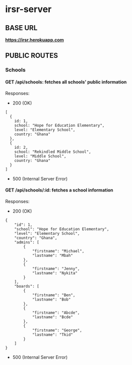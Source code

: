 # irsr-server

## **BASE URL**

**https://irsr.herokuapp.com**

## **PUBLIC ROUTES**

### Schools

#### **GET /api/schools**: fetches all schools' public information

Responses:
- 200 (OK)
```
[
  {
    id: 1,
    school: "Hope for Education Elementary",
    level: "Elementary School",
    country: "Ghana"
  },
  {
    id: 2,
    school: "Rekindled Middle School",
    level: "Middle School",
    country: "Ghana"
  }
]
```
- 500 (Internal Server Error)

#### **GET /api/schools/:id**: fetches a school information

Responses: 
- 200 (OK)
```
{
    "id": 1,
    "school": "Hope for Education Elementary",
    "level": "Elementary School",
    "country": "Ghana",
    "admins": [
        {
            "firstname": "Michael",
            "lastname": "Mbah"
        },
        {
            "firstname": "Jenny",
            "lastname": "Nykita"
        }
    ],
    "boards": [
        {
            "firstname": "Ben",
            "lastname": "Bob"
        },
        {
            "firstname": "Abcde",
            "lastname": "Bcde"
        },
        {
            "firstname": "George",
            "lastname": "Tkid"
        }
    ]
}
```
- 500 (Internal Server Error)

